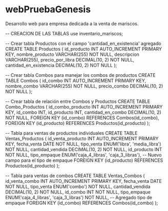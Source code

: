 # webPruebaGenesis
Desarrollo web para empresa dedicada a la venta de mariscos.

-- CREACION DE LAS TABLAS
use inventario_mariscos;

-- Crear tabla Productos con el campo 'cantidad_en_existencia' agregado
CREATE TABLE Productos (
    id_producto INT AUTO_INCREMENT PRIMARY KEY,
    nombre_producto VARCHAR(255) NOT NULL,
    descripcion VARCHAR(255),
    precio_por_libra DECIMAL(10, 2) NOT NULL,
    cantidad_en_existencia DECIMAL(10, 2) NOT NULL
);

-- Crear tabla Combos para manejar los combos de productos
CREATE TABLE Combos (
    id_combo INT AUTO_INCREMENT PRIMARY KEY,
    nombre_combo VARCHAR(255) NOT NULL,
    precio_combo DECIMAL(10, 2) NOT NULL
);

-- Crear tabla de relación entre Combos y Productos
CREATE TABLE Combo_Productos (
    id_combo_producto INT AUTO_INCREMENT PRIMARY KEY,
    id_combo INT,
    id_producto INT,
    cantidad_en_combo DECIMAL(10, 2) NOT NULL,
    FOREIGN KEY (id_combo) REFERENCES Combos(id_combo),
    FOREIGN KEY (id_producto) REFERENCES Productos(id_producto)
);

-- Tabla para ventas de productos individuales
CREATE TABLE Ventas_Productos (
    id_venta_producto INT AUTO_INCREMENT PRIMARY KEY,
    fecha_venta DATE NOT NULL,
    tipo_venta ENUM('libra', 'media_libra') NOT NULL,
    cantidad_vendida DECIMAL(10, 2) NOT NULL,
    id_producto INT NOT NULL,
    tipo_empaque ENUM('caja_4_libras', 'caja_3_libras'), -- Nuevo campo para el tipo de empaque
    FOREIGN KEY (id_producto) REFERENCES Productos(id_producto)
);

-- Tabla para ventas de combos
CREATE TABLE Ventas_Combos (
    id_venta_combo INT AUTO_INCREMENT PRIMARY KEY,
    fecha_venta DATE NOT NULL,
    tipo_venta ENUM('combo') NOT NULL,
    cantidad_vendida DECIMAL(10, 2) NOT NULL,
    id_combo INT NOT NULL,
    tipo_empaque ENUM('caja_4_libras', 'caja_3_libras') NOT NULL, -- Agregado tipo de empaque
    FOREIGN KEY (id_combo) REFERENCES Combos(id_combo)
);

